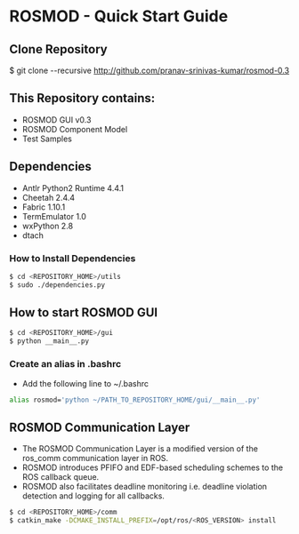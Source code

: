 # ROSMOD - Quick Start Guide

## Clone Repository

$ git clone --recursive http://github.com/pranav-srinivas-kumar/rosmod-0.3

## This Repository contains:

* ROSMOD GUI v0.3
* ROSMOD Component Model
* Test Samples

## Dependencies

* Antlr Python2 Runtime 4.4.1
* Cheetah 2.4.4
* Fabric 1.10.1
* TermEmulator 1.0
* wxPython 2.8
* dtach

### How to Install Dependencies

```bash
$ cd <REPOSITORY_HOME>/utils
$ sudo ./dependencies.py
```

## How to start ROSMOD GUI

```bash
$ cd <REPOSITORY_HOME>/gui
$ python __main__.py
```

### Create an alias in .bashrc 

* Add the following line to ~/.bashrc

```bash
alias rosmod='python ~/PATH_TO_REPOSITORY_HOME/gui/__main__.py'
```

## ROSMOD Communication Layer

* The ROSMOD Communication Layer is a modified version of the ros_comm communication layer in ROS. 
* ROSMOD introduces PFIFO and EDF-based scheduling schemes to the ROS callback queue.
* ROSMOD also facilitates deadline monitoring i.e. deadline violation detection and logging for all callbacks.

```bash
$ cd <REPOSITORY_HOME>/comm
$ catkin_make -DCMAKE_INSTALL_PREFIX=/opt/ros/<ROS_VERSION> install
```